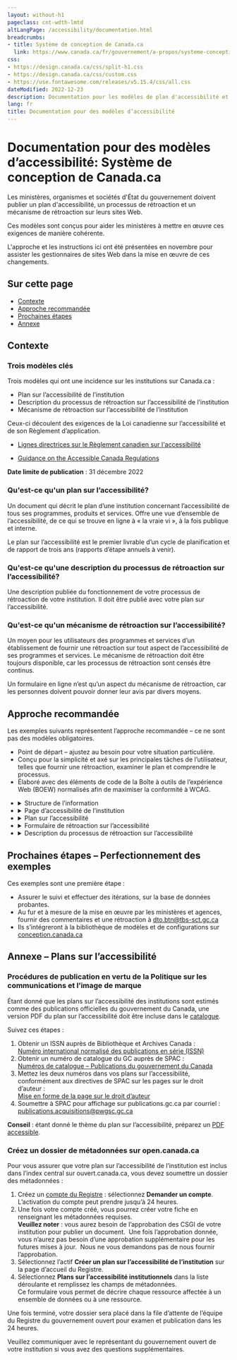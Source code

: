 ```yaml
---
layout: without-h1
pageclass: cnt-wdth-lmtd
altLangPage: /accessibility/documentation.html
breadcrumbs:
- title: Système de conception de Canada.ca
  link: https://www.canada.ca/fr/gouvernement/a-propos/systeme-conception.html
css:
- https://design.canada.ca/css/split-h1.css
- https://design.canada.ca/css/custom.css
- https://use.fontawesome.com/releases/v5.15.4/css/all.css
dateModified: 2022-12-23
description: Documentation pour les modèles de plan d'accessibilité et de section de rétroaction d'une institution.
lang: fr
title: Documentation pour des modèles d’accessibilité
---
```

<h1 property="name" id="wb-cont" dir="ltr"><span class="stacked"><span>Documentation pour des modèles d’accessibilité</span>: <span>Système de conception de Canada.ca</span></span></h1>
<section>
  <p>Les ministères, organismes et sociétés d'État du gouvernement doivent publier un plan d'accessibilité, un processus de rétroaction et un mécanisme de rétroaction sur leurs sites Web.</p>
  <p>Ces modèles sont conçus pour aider les ministères à mettre en œuvre ces exigences de manière cohérente.</p>
  <p>L'approche et les instructions ici ont été présentées en novembre pour assister les gestionnaires de sites Web dans la mise en œuvre de ces changements. </p>
  <h2>Sur cette page</h2>
  <ul>
    <li><a href="#contexte">Contexte</a></li>
    <li><a href="#approche">Approche recommandée</a></li>
    <li><a href="#prochaine">Prochaines étapes</a></li>
    <li><a href="#annexe">Annexe</a></li>
  </ul>
</section>
<section>
  <h2 id="contexte">Contexte</h2>
  <h3>Trois modèles clés</h3>
  <p>Trois modèles qui ont une incidence sur les institutions sur Canada.ca&nbsp;:</p>
  <ul>
    <li>Plan sur l’accessibilité de l’institution</li>
    <li>Description du processus de rétroaction sur l’accessibilité de l’institution</li>
    <li>Mécanisme de rétroaction sur l’accessibilité de l’institution</li>
  </ul>
  <p>Ceux-ci découlent des exigences de la Loi canadienne sur l’accessibilité et de son Règlement d’application.</p>
  <ul>
    <li><a href="https://www.canada.ca/fr/emploi-developpement-social/programmes/directives-reglements-canadien-accessibilite.html">Lignes directrices sur le Règlement canadien sur l'accessibilité</a></li>
  </ul>
  <ul>
    <li><a href="https://www.canada.ca/en/employment-social-development/programs/accessible-canada-regulations-guidance.html">Guidance on the Accessible Canada Regulations</a></li>
  </ul>
  <p class="mrgn-tp-lg"><strong>Date limite de publication</strong>&nbsp;: 31 décembre 2022</p>
  <h3>Qu'est-ce qu'un plan sur l’accessibilité?</h3>
  <p>Un document qui décrit le plan d’une institution concernant l’accessibilité de tous ses programmes, produits et services. Offre une vue d’ensemble de l’accessibilité, de ce qui se trouve en ligne à &laquo;&nbsp;la vraie vi&nbsp;&raquo;, à la fois publique et interne.</p>
  <p>Le plan sur l’accessibilité est le premier livrable d’un cycle de planification et de rapport de trois ans (rapports d’étape annuels à venir).</p>
  <h3>Qu'est-ce qu'une description du processus de rétroaction sur l’accessibilité?</h3>
  <p>Une description publiée du fonctionnement de votre processus de rétroaction de votre institution. Il doit être publié avec votre plan sur l’accessibilité. </p>
  <h3>Qu'est-ce qu'un mécanisme de rétroaction sur l’accessibilité?</h3>
  <p>Un moyen pour les utilisateurs des programmes et services d’un établissement de fournir une rétroaction sur tout aspect de l’accessibilité de ses programmes et services. Le mécanisme de rétroaction doit être toujours disponible, car les processus de rétroaction sont censés être continus.</p>
  <p>Un formulaire en ligne n’est qu’un aspect du mécanisme de rétroaction, car les personnes doivent pouvoir donner leur avis par divers moyens.</p>
</section>
<section>
  <h2 id="approche">Approche recommandée</h2>
  <p>Les exemples suivants représentent l’approche recommandée – ce ne sont pas des modèles obligatoires.</p>
  <ul>
    <li>Point de départ – ajustez au besoin pour votre situation particulière.</li>
    <li>Conçu pour la simplicité et axé sur les principales tâches de l’utilisateur, telles que fournir une rétroaction, examiner le plan et comprendre le processus.</li>
    <li>Élaboré avec des éléments de code de la Boîte à outils de l’expérience Web (BOEW) normalisés afin de maximiser la conformité à WCAG.</li>
  </ul>
</section>
<ul class="list-unstyled mrgn-tp-lg">
  <li>
    <details>
      <summary class="bg-info">Structure de l’information</summary>
      <h3>Architecture d'information recommandée pour les sites web institutionnels</h3>
      <figure class="gc-complex-img" role="group"><img src="../assets/img/structure-info-fr.png" class="img-responsive mrgn-tp-lg" alt="Une longue description peut être trouvée après l'image.">
        <figcaption>
          <details class="small">
            <summary>Description détaillée</summary>
            <p class="mrgn-tp-lg">Diagramme de la structure recommandée d'un site web. Première rangée en haut&nbsp;: Page de d'accueil de l'institution (PAI)
              Deuxième rangée&nbsp;: Page d'accessibilité. Troisième rangée en bas, 3 éléments&nbsp;: Plan sur l'accessibilité, mécanisme de rétroaction, description du processus de rétroaction.</p>
          </details>
        </figcaption>
      </figure>
      <h4>Lien vers l’accessibilité à partir de la Page d’accueil de l’institution (PAI)</h4>
      <p>Le libellé de lien recommandé est &laquo;&nbsp;Accessibilité&nbsp;&raquo;</p>
      <figure class="gc-complex-img" role="group"><img src="../assets/img/lien-accessibilite-fr.png" class="img-responsive mrgn-tp-lg" alt="Une longue description peut être trouvée après l'image.">
        <figcaption>
          <details class="small">
            <summary>Description détaillée</summary>
            <p class="mrgn-tp-lg">Capture d'écran du site Web public d'Agriculture et Agroalimentaire Canada. Sous la rubrique &laquo;&nbsp;À propos d'AAC&nbsp;&raquo;, vous trouverez quatre liens&nbsp;: À propos de notre ministère, Transparence, Accessibilité, Opportunités d'emploi.</p>
          </details>
        </figcaption>
      </figure>
      <p class="mrgn-tp-lg"><span class="fas fa-universal-access mrgn-rght-md text-success fa-lg" aria-hidden="true"></span> Exemple tiré de la <a href="https://agriculture.canada.ca/fr">page d’accueil institutionnelle d’Agriculture et Agroalimentaire Canada (AAC)</a></p>
      <h3>Fil d’Ariane pour les produits d’accessibilité</h3>
      <figure class="gc-complex-img" role="group"><img src="../assets/img/fil-ariane-fr.png" class="img-responsive mrgn-tp-lg" alt="Une longue description peut être trouvée après l'image.">
        <figcaption>
          <details class="small">
            <summary>Detailed description</summary>
            <p class="mrgn-tp-lg">Capture d'écran du site web du gouvernement du Canada. Les fils d'Ariane sont&nbsp;: Canada.ca, Nom de l'institution, Accessibilité à &laquo;&nbsp;Nom de l'institution&nbsp;&raquo;.</p>
          </details>
        </figcaption>
      </figure>
      <h4>Facteurs de conception</h4>
      <p>Bien que le BTN recommande de créer un nœud d’accessibilité dans l’AI de votre institution, il peut également être judicieux de créer des liens croisés à partir d’autres endroits sur vos sites, tels que :</p>
      <ul>
        <li>Lien vers le plan sur l’accessibilité à partir d’une section &laquo;&nbsp;Rapports et plans&nbsp;&raquo;.</li>
        <li>Lien vers le formulaire de rétroaction sur l’accessibilité à partir de vos pages &laquo;&nbsp;Contactez-nous&nbsp;&raquo;».</li>
      </ul>
    </details>
  </li>
  <li>
    <details id="details-panel2">
      <summary class="bg-info">Page d’accessibilité de l’institution</summary>
      <h3>Modèle recommandé</h3>
      <figure class="gc-complex-img" role="group"><img src="../assets/img/page-accueil-fr.png" class="img-responsive mrgn-tp-lg" alt="Une longue description peut être trouvée après l'image.">
        <figcaption>
          <details class="small">
            <summary>Description détaillée</summary>
            <p class="mrgn-tp-lg">Capture d'écran du site Web du gouvernement du Canada intitulé &laquo;&nbsp;Accessibilité à nom de l'institution&nbsp;&raquo;. Il y a un bouton vert intitulé &laquo;&nbsp;Fournir une rétroaction&nbsp;&raquo;, puis deux liens&nbsp;: Plan sur l'accessibilité et Processus de rétroaction.</p>
          </details>
        </figcaption>
      </figure>
      <p class="mrgn-tp-lg"><span class="fas fa-universal-access mrgn-rght-md text-success fa-lg" aria-hidden="true"></span> <a href="accessibilite.html">Exemples - Page d’accessibilité de l’institution</a></p>
      <h3>Facteurs de conception</h3>
      <ul>
        <li>La tâche principale sera probablement de fournir une rétroaction, donc la page utilise le bouton Super-tâche.</li>
        <li>Il est possible de mettre en place d’autres pages d’accueil au besoin.</li>
        <li>D’autres modèles peuvent également être utilisés sur cette page (p. ex., la bande la plus demandée, les fonctionnalités contextuelles).</li>
        <li>La conception évoluera probablement à mesure que les exigences futures seront mises en ligne, p. ex., déclarations d’accessibilité requises en vertu de la <a href="https://a11y.canada.ca/fr/standards/">norme d’accessibilité des TIC proposée</a>.</li>
      </ul>
    </details>
  </li>
  <li>
    <details id="details-panel3">
      <summary class="bg-info">Plan sur l’accessibilité</summary>
      <h3>Modèle recommandé</h3>
      <figure class="gc-complex-img" role="group"><img src="../assets/img/plan-accessibilite-fr.png" class="img-responsive mrgn-tp-lg" alt="Une longue description peut être trouvée après l'image.">
        <figcaption>
          <details class="small">
            <summary>Description détaillée</summary>
            <p class="mrgn-tp-lg">Capture d'écran du site Web du gouvernement du Canada intitulée &laquo;&nbsp;Plan sur l'accessibilité de l'institution&nbsp;&raquo; avec un lien vers un modèle de plan d'accessibilité. Sous ce lien se trouve un lien intitulé &laquo;&nbsp;Liste des plans d'accessibilité élaborés par d'autres institutions&nbsp;&raquo;.</p>
          </details>
        </figcaption>
      </figure>
      <p class="mrgn-tp-lg"><span class="fas fa-universal-access mrgn-rght-md text-success fa-lg" aria-hidden="true"></span> <a href="plan.html">Exemples - Plans sur l'accessibilité</a></p>
      <h3>Facteurs de conception</h3>
      <p>Assurez-vous que le plan répond aux exigences décrites dans<br>
        <a href="https://www.canada.ca/fr/emploi-developpement-social/programmes/directives-reglements-canadien-accessibilite/plans-accessibilite.html">Directives associées aux plans sur l’accessibilité</a>&nbsp;:</p>
      <ul>
        <li>Ces directives comprennent un modèle de contenu pour le plan lui-même.</li>
      </ul>
      <p>Les gens sont encouragés à fournir une rétroaction au sujet des plans sur l’accessibilité – assurez-vous qu’il y a un lien vers le processus de rétroaction et/ou le formulaire de rétroaction à partir du plan lui-même.</p>
      <p>Pour faciliter la recherche, le SCT crée un index central des plans sur l’accessibilité sur le <a href="https://ouvert.canada.ca/fr">site du gouvernement ouvert</a>&nbsp;:</p>
      <ul>
        <li>Inclure un lien de votre plan vers l’index central.</li>
        <li>Soumettre un dossier des métadonnées pour votre plan.</li>
        <li>Voir l’annexe pour les instructions.</li>
      </ul>
      <p>Selon les <a href="https://www.tbs-sct.canada.ca/pol/doc-fra.aspx?id=27167">Procédures sur l’édition</a>, les plans sur l’accessibilité sont estimés comme des publications :</p>
      <ul>
        <li>Demander un ISSN et soumettre une copie à publications.gc.ca</li>
        <li>Voir l’annexe pour les instructions.</li>
      </ul>
      <p>Les institutions doivent aviser le commissaire à l’accessibilité de la Commission canadienne des droits de la personne dans les 48 heures suivant la publication de leurs plans sur l’accessibilité&nbsp;:</p>
      <ul>
        <li>Envoyez un courriel à <a href="mailto:Info.Com@chrc-ccdp.gc.ca">Info.Com@chrc-ccdp.gc.ca</a> ou utilisez le service &laquo;&nbsp;<a href="https://www.accessibilitychrc.ca/fr/aviser-le-commissaire-laccessibilite">Mon portail sur l’accessibilité</a>&nbsp;&raquo; de la CCDP.</li>
        <li>Inclure un lien ou une URL pour le plan dans le courriel que vous envoyez.</li>
      </ul>
    </details>
  </li>
  <li>
    <details id="details-panel4">
      <summary class="bg-info">Formulaire de rétroaction sur l’accessibilité</summary>
      <h3>Modèle recommandé – formulaire de rétroaction</h3>
      <figure class="gc-complex-img" role="group"><img src="../assets/img/formulaire-retroaction-fr.png" class="img-responsive mrgn-tp-lg" alt="Une longue description peut être trouvée après l'image.">
        <figcaption>
          <details class="small">
            <summary>Description détaillée</summary>
            <p class="mrgn-tp-lg">Capture d'écran du site Web du gouvernement du Canada intitulé &laquo;&nbsp;Formulaire de rétroaction sur l'accessibilité&nbsp;&raquo;. Exemple de question avec des boutons radio.</p>
          </details>
        </figcaption>
      </figure>
      <p class="mrgn-tp-lg"><span class="fas fa-universal-access mrgn-rght-md text-success fa-lg" aria-hidden="true"></span> <a href="formulaire-retroaction.html">Exemples - Formulaire de rétroaction sur l'accessibilité</a></p>
      <h4>Modèle recommandé – Page d’accusé de réception</h4>
      <figure class="gc-complex-img" role="group"><img src="../assets/img/retroaction-soumission-fr.png" class="img-responsive mrgn-tp-lg" alt="Une longue description peut être trouvée après l'image.">
        <figcaption>
          <details class="small">
            <summary>Description détaillée</summary>
            <p class="mrgn-tp-lg">Capture d'écran du site Web du gouvernement du Canada intitulée &laquo;&nbsp;Votre rétroaction a été soumise&nbsp;&raquo;. Nous vous remercions pour votre rétroaction.</p>
          </details>
        </figcaption>
      </figure>
      <p class="mrgn-tp-lg"><span class="fas fa-universal-access mrgn-rght-md text-success fa-lg" aria-hidden="true"></span> <a href="retroaction-soumission.html">Exemples - Page d'accusé de réception</a></p>
      <h3>Facteurs de conception</h3>
      <p>Vous devrez rattacher le formulaire de rétroaction à quelque chose – un courriel générique, un système de billetterie, etc. (n’oubliez pas de conserver les rétroactions reçues pendant sept ans!).</p>
      <ul>
        <li>Utilisateurs d’Adobe Experience Manager (AEM) – <a href="http://requestform.portal.gc.ca/tickets.html">envoyez un billet à l’éditeur principal</a> pour tirer parti de la solution &laquo;&nbsp;archiver et oublier&nbsp;&raquo; pour rattacher les formulaires à une adresse de courriel.</li>
      </ul>
      <p>Les personnes soumettant une rétroaction ont la possibilité de demander une réponse – la conception du formulaire comprend des informations sur les délais d’exécution dans le cadre de ce scénario.</p>
      <p>Le formulaire a été conçu pour minimiser la collecte de renseignements d’identification personnelle (RIP)&nbsp;:</p>
      <ul>
        <li>Lorsque l’utilisateur demande spécifiquement une réponse, il ne demande qu’une adresse courriel.</li>
        <li>Comprend des instructions pour que les utilisateurs n’indiquent pas des renseignements personnels dans la zone de commentaires.</li>
      </ul>
      <p>Lors de la création de votre propre mise en œuvre, consultez le coordonnateur de l’AIPRP de votre organisation.</p>
    </details>
  </li>
  <li>
    <details id="details-panel5">
      <summary class="bg-info">Description du processus de rétroaction sur l’accessibilité</summary>
      <h3>Recommended template</h3>
      <figure class="gc-complex-img" role="group"><img src="../assets/img/processus-retroaction-fr.png" class="img-responsive mrgn-tp-lg" alt="Une longue description peut être trouvée après l'image.">
        <figcaption>
          <details class="small">
            <summary>Description détaillée</summary>
            <p class="mrgn-tp-lg">Capture d'écran du site Web du gouvernement du Canada intitulé &laquo;&nbsp;Processus de rétroaction sur l'accessibilité à nom de l'institution&nbsp;&raquo;. De nombreux liens sur la façon de fournir de la rétroaction.</p>
          </details>
        </figcaption>
      </figure>
      <p class="mrgn-tp-lg"><span class="fas fa-universal-access mrgn-rght-md text-success fa-lg" aria-hidden="true"></span> <a href="processus-retroaction.html">Exemples - Description du processus de rétroaction sur l'accessibilité</a></p>
      <h4>Facteurs de conception</h4>
      <p>Conçu pour se concentrer sur les besoins prioritaires des utilisateurs, plutôt que de fournir une description exhaustive des procédures de l’arrière-guichet.</p>
      <p>Assurez-vous que le processus sous-jacent répond aux exigences décrites dans la <a href="https://www.canada.ca/fr/emploi-developpement-social/programmes/directives-reglements-canadien-accessibilite/processus-retroaction/introduction.html">Description du processus de rétroaction</a>.</p>
      <ul>
        <li>Les personnes doivent être en mesure de fournir une rétroaction par divers moyens, y compris le courrier électronique, le téléphone, le courrier postal.</li>
        <li>La rétroaction doit être analysée et faire l’objet de rapports à l’avenir.</li>
      </ul>
      <p>Comme pour les plans sur l’accessibilité, les institutions doivent aviser le commissaire à l’accessibilité de la Commission canadienne des droits de la personne dans les 48 heures suivant la publication de leur description de processus.</p>
      <ul>
        <li>Envoyez un courriel à <a href="mailto:Info.Com@chrc-ccdp.gc.ca">Info.Com@chrc-ccdp.gc.ca</a> ou utilisez le service &laquo;&nbsp;<a href="https://www.accessibilitychrc.ca/fr/aviser-le-commissaire-laccessibilite">Mon portail sur l’accessibilité</a>&nbsp;&raquo; de la CCDP.</li>
        <li>Inclure un lien ou une URL pour la description du processus dans le courriel que vous envoyez.</li>
      </ul>
    </details>
  </li>
</ul>
<section>
  <h2 id="prochaine">Prochaines étapes – Perfectionnement des exemples</h2>
  <p>Ces exemples sont une première étape&nbsp;:</p>
  <ul>
    <li>Assurer le suivi et effectuer des itérations, sur la base de données probantes.</li>
    <li>Au fur et à mesure de la mise en œuvre par les ministères et agences, fournir des commentaires et une rétroaction à <a href="mailto:dto.btn@tbs-sct.gc.ca">dto.btn@tbs-sct.gc.ca</a></li>
    <li>Ils s’intégreront à la bibliothèque de modèles et de configurations sur <a href="https://www.canada.ca/fr/gouvernement/a-propos/systeme-conception/bibliotheque-modeles.html">conception.canada.ca</a></li>
  </ul>
</section>
<section>
<h2 id="annexe">Annexe – Plans sur l’accessibilité</h2>
<h3>Procédures de publication en vertu de la Politique sur les communications et l’image de marque</h3>
<p>Étant donné que les plans sur l’accessibilité des institutions sont estimés comme des publications officielles du gouvernement du Canada, une version PDF du plan sur l’accessibilité doit être incluse dans le <a href="https://publications.gc.ca/site/fra/accueil.html">catalogue</a>.</p>
<p>Suivez ces étapes :</p>
<ol>
  <li>Obtenir un ISSN auprès de Bibliothèque et Archives Canada&nbsp;:<br>
    <a href="https://bibliotheque-archives.canada.ca/fra/services/editeurs/issn/Pages/issn.aspx">Numéro international normalisé des publications en série (ISSN)</a></li>
  <li>Obtenir un numéro de catalogue du GC auprès de SPAC&nbsp;:<br>
    <a href="about:blank">Numéros de catalogue – Publications du gouvernement du Canada</a></li>
  <li>Mettez les deux numéros dans vos plans sur l’accessibilité, conformément aux directives de SPAC sur les pages sur le droit d’auteur&nbsp;:<br>
    <a href="https://publications.gc.ca/site/fra/services/formePageDroitAuteur.html">Mise en forme de la page sur le droit d’auteur</a></li>
  <li>Soumettre à SPAC pour affichage sur publications.gc.ca par courriel :<br>
    <a href="mailto:publications.acquisitions@pwgsc.gc.ca">publications.acquisitions@pwgsc.gc.ca</a></li>
</ol>
<p><strong>Conseil</strong>&nbsp;: étant donné le thème du plan sur l’accessibilité, préparez un <a href="https://helpx.adobe.com/ca_fr/acrobat/using/creating-accessible-pdfs.html">PDF accessible</a>.</p>
<h3>Créez un dossier de métadonnées sur open.canada.ca</h3>
<p>Pour vous assurer que votre plan sur l’accessibilité de l’institution est inclus dans l’index central sur ouvert.canada.ca, vous devez soumettre un dossier des métadonnées&nbsp;:</p>
<ol>
  <li>Créez un <a href="http://registry.open.canada.ca/fr/">compte du Registre</a>&nbsp;: sélectionnez <strong>Demander un compte</strong>.  L’activation du compte peut prendre jusqu’à 24 heures.</li>
  <li>Une fois votre compte créé, vous pourrez créer votre fiche en renseignant les métadonnées requises.<br>
    <strong>Veuillez noter</strong>&nbsp;: vous aurez besoin de l’approbation des CSGI de votre institution pour publier un document.  Une fois l’approbation donnée, vous n’aurez pas besoin d’une approbation supplémentaire pour les futures mises à jour.  Nous ne vous demandons pas de nous fournir l’approbation.</li>
  <li>Sélectionnez l’actif <strong>Créer un plan sur l’accessibilité de l’institution</strong> sur la page d’accueil du Registre.</li>
  <li>Sélectionnez <strong>Plans sur l’accessibilité institutionnels</strong> dans la liste déroulante et remplissez les champs de métadonnées.<br>
    Ce formulaire vous permet de décrire chaque ressource affectée à un ensemble de données ou à une ressource.</li>
</ol>
<p>Une fois terminé, votre dossier sera placé dans la file d’attente de l’équipe du Registre du gouvernement ouvert pour examen et publication dans les 24 heures.</p>
<p>Veuillez communiquer avec le représentant du gouvernement ouvert de votre institution si vous avez des questions supplémentaires.</p>
</section>
